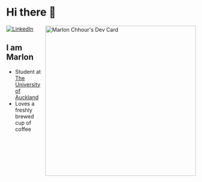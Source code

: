 # Hi there 👋

<div align="left">
  <a href="https://www.linkedin.com/in/mchhour/">
    <img
      src="https://img.shields.io/static/v1?logo=linkedin&style=flat-square&color=0072b1&label=LinkedIn&message=%E2%98%86"
      alt="LinkedIn"
    />
  </a>

  <a href="https://app.daily.dev/mchhour" target="_blank">
    <img 
      src="https://api.daily.dev/devcards/befeea80bea74739aeed234cdb37bc63.png?r=tkc" 
      width="400" 
      align='right'
      alt="Marlon Chhour's Dev Card"
    />
  </a>
</div>

## I am Marlon

- Student at [The University of Auckland](https://www.arkivverket.no/en)
- Loves a freshly brewed cup of coffee
